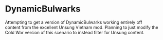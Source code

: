 # DynamicBulwarks

Attempting to get a version of DynamicBulwarks working entirely off content from the excellent Unsung Vietnam mod.
Planning to just modify the Cold War version of this scenario to instead filter for Unsung content.
